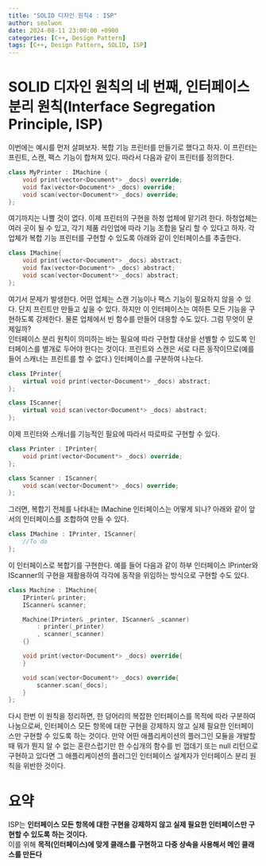 ```yaml
---
title: "SOLID 디자인 원칙4 : ISP"
author: seolwon
date: 2024-08-11 23:00:00 +0900
categories: [C++, Design Pattern]
tags: [C++, Design Pattern, SOLID, ISP]
---
```


# SOLID 디자인 원칙의 네 번째, 인터페이스 분리 원칙(Interface Segregation Principle, ISP)
이번에는 예시를 먼저 살펴보자. 복합 기능 프린터를 만들기로 했다고 하자. 이 프린터는 프린트, 스캔, 팩스 기능이 합쳐져 있다. 따라서 다음과 같이 프린터를 정의한다.
```cpp
class MyPrinter : IMachine {
	void print(vector<Document*> _docs) override;
	void fax(vector<Document*> _docs) override;
	void scan(vector<Document*> _docs) override;
};
```

여기까지는 나쁠 것이 없다. 이제 프린터의 구현을 하청 업체에 맡기려 한다. 하청업체는 여러 곳이 될 수 있고, 각기 제품 라인업에 따라 기능 조합을 달리 할 수 있다고 하자. 각 업체가 복합 기능 프린터를 구현할 수 있도록 아래와 같이 인터페이스를 추출한다.

```cpp
class IMachine{
	void print(vector<Document*> _docs) abstract;
	void fax(vector<Document*> _docs) abstract;
	void scan(vector<Document*> _docs) abstract;
};
```

여기서 문제가 발생한다. 어떤 업체는 스캔 기능이나 팩스 기능이 필요하지 않을 수 있다. 단지 프린트만 만들고 싶을 수 있다. 하지만 이 인터페이스는 여하튼 모든 기능을 구현하도록 강제한다. 물론 업체에서 빈 함수를 만들어 대응할 수도 있다. 그럼 무엇이 문제일까?<br>
인터페이스 분리 원칙이 의미하는 바는 필요에 따라 구현할 대상을 선별할 수 있도록 인터페이스를 별개로 두어야 한다는 것이다. 프린트와 스캔은 서로 다른 동작이므로(예를 들어 스캐너는 프린트를 할 수 없다.) 인터페이스를 구분하여 나눈다.
```cpp
class IPrinter{
	virtual void print(vector<Document*> _docs) abstract;
};

class IScanner{
	virtual void scan(vector<Document*> _docs) abstract;
};
```

이제 프린터와 스캐너를 기능적인 필요에 따라서 따로따로 구현할 수 있다.

```cpp
class Printer : IPrinter{
	void print(vector<Document*> _docs) override;
};

class Scanner : IScanner{
	void scan(vector<Document*> _docs) override;
};
```

그러면, 복합기 전체를 나타내는 IMachine 인터페이스는 어떻게 되나? 아래와 같이 앞서의 인터페이스를 조합하여 만들 수 있다.

```cpp
class IMachine : IPrinter, IScanner{
	//To do
};
```

이 인터페이스로 복합기를 구현한다. 예를 들어 다음과 같이 하부 인터페이스 IPrinter와 IScanner의 구현을 재활용하여 각각에 동작을 위임하는 방식으로 구현할 수도 있다.

```cpp
class Machine : IMachine{
	IPrinter& printer;
	IScanner& scanner;

	Machine(IPrinter& _printer, IScanner& _scanner)
		: printer(_printer)
		, scanner(_scanner)
	{}

	void print(vector<Document*> _docs) override{
	}

	void scan(vector<Document*> _docs) override{
		scanner.scan(_docs);
	}
};
```

다시 한번 이 원칙을 정리하면, 한 덩어리의 복잡한 인터페이스를 목적에 따라 구분하여 나눔으로써, 인터페이스 모든 항목에 대한 구현을 강제하지 않고 실제 필요한 인터페이스만 구현할 수 있도록 하는 것이다. 만약 어떤 애플리케이션의 플러그인 모듈을 개발할 때 뭐가 뭔지 알 수 없는 혼란스럽기만 한 수십개의 함수를 빈 껍데기 또는 null 리턴으로 구현하고 있다면 그 애플리케이션의 플러그인 인터페이스 설계자가 인터페이스 분리 원칙을 위반한 것이다.

# 요약
ISP는 **인터페이스 모든 항목에 대한 구현을 강제하지 않고 실제 필요한 인터페이스만 구현할 수 있도록 하는 것이다.**<br>
이를 위해 **목적(인터페이스)에 맞게 클래스를 구현하고 다중 상속을 사용해서 메인 클래스를 만든다**<br>
